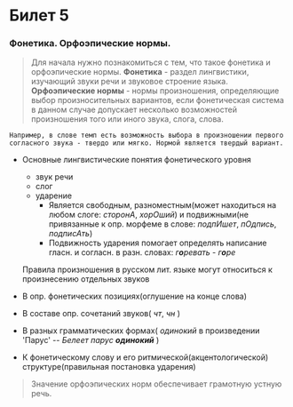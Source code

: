 # Билет 5

### Фонетика. Орфоэпические нормы.

> Для начала нужно познакомиться с тем, что такое фонетика и орфоэпические нормы.
> **Фонетика** - раздел лингвистики, изучающий звуки речи и звуковое строение языка.
> **Орфоэпические нормы** - нормы произношения, определяющие выбор произносительных вариантов,
> если фонетическая система в данном случае допускает несколько возможностей произношения того или иного звука, слога, слова.

```
Например, в слове темп есть возможность выбора в произношении первого согласного звука - твердо или мягко. Нормой является твердый вариант.
```
- Основные лингвистические понятия фонетического уровня
    - звук речи
    - слог
    - ударение
        * Является свободным, разноместным(может находиться на любом слоге: *сторонА*, *хорОший*) и подвижными(не привязанные к опр. морфеме в слове: *подпИшет*, *пОдпись*, *подписАть*)
        * Подвижность ударения помогает определять написание гласн. и согласн. в разн. словах: *г**о**ревать* - *г**о**ре*

    Правила произношения в русском лит. языке могут относиться к произнесению отдельных звуков
- В опр. фонетических позициях(оглушение на конце слова)
- В составе опр. сочетаний звуков( *чт*, *чн* )
- В разных грамматических формах( *одинокий* в произведении 'Парус' -- *Белеет парус **одинокий*** )
- К фонетическому слову и его ритмической(акцентологической) структуре(правильная постановка ударения)

> Значение орфоэпических норм обеспечивает грамотную устную речь.